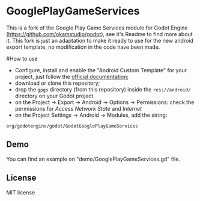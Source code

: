# GooglePlayGameServices
This is a fork of the Google Play Game Services module for Godot Engine (https://github.com/okamstudio/godot), see it's Readme to find more about it. This fork is just an adaptation to make it ready to use for the new android export template, no modification in the code have been made.

#How to use
- Configure, install  and enable the "Android Custom Template" for your project, just follow the [official documentation](https://docs.godotengine.org/en/latest/getting_started/workflow/export/android_custom_build.html);
- download or clone this repository;
- drop the ```gpgs``` directory (from this repository) inside the ```res://android/``` directory on your Godot project.
- on the Project -> Export -> Android -> Options -> Permissions: check the permissions for _Access Network State_ and _Internet_
- on the Project Settings -> Android -> Modules, add the string:

```
org/godotengine/godot/GodotGooglePlayGameServices
```

## Demo
You can find an example on "demo/GooglePlayGameServices.gd" file.

## License
MIT license
